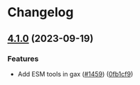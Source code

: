 # Changelog

## [4.1.0](https://github.com/googleapis/gax-nodejs/compare/v4.0.4...v4.1.0) (2023-09-19)


### Features

* Add ESM tools in gax ([#1459](https://github.com/googleapis/gax-nodejs/issues/1459)) ([0fb1cf9](https://github.com/googleapis/gax-nodejs/commit/0fb1cf9acd32dc1ae03a33279eca9449a7d3fca7))
